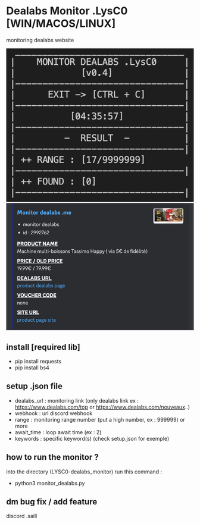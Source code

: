 # Dealabs Monitor .LysC0 [WIN/MACOS/LINUX]

monitoring dealabs website 

![info](img/info1.png)
![info](img/webhook.png)

## install [required lib]

- pip install requests
- pip install bs4

## setup .json file

- dealabs_url : monitoring link (only dealabs link ex : https://www.dealabs.com/top or https://www.dealabs.com/nouveaux..) 
- webhook : url discord webhook
- range : monitoring range number (put a high number, ex : 999999) or more 
- await_time : loop await time (ex : 2)
- keywords : specific keyword(s) (check setup.json for exemple)

## how to run the monitor ? ##

into the directory (LYSC0-dealabs_monitor) run this command :
- python3 monitor_dealabs.py

## dm bug fix / add feature ##
discord  .saill
